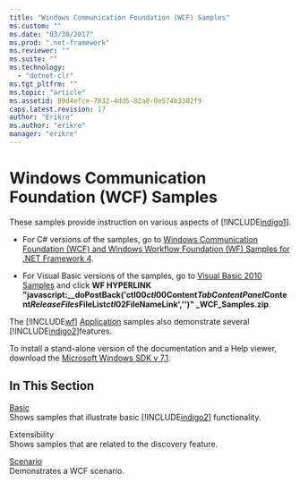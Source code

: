 ```yaml
---
title: "Windows Communication Foundation (WCF) Samples"
ms.custom: ""
ms.date: "03/30/2017"
ms.prod: ".net-framework"
ms.reviewer: ""
ms.suite: ""
ms.technology: 
  - "dotnet-clr"
ms.tgt_pltfrm: ""
ms.topic: "article"
ms.assetid: 89d4efce-7832-4dd5-82a8-0e574b3302f9
caps.latest.revision: 17
author: "Erikre"
ms.author: "erikre"
manager: "erikre"
---
```

# Windows Communication Foundation (WCF) Samples
These samples provide instruction on various aspects of [!INCLUDE[indigo1](../../../../includes/indigo1-md.md)].  
  
-   For C# versions of the samples, go to [Windows Communication Foundation (WCF) and Windows Workflow Foundation (WF) Samples for .NET Framework 4](http://go.microsoft.com/fwlink/?LinkId=150780).  
  
-   For Visual Basic versions of the samples, go to [Visual Basic 2010 Samples](http://go.microsoft.com/fwlink/?LinkID=193373) and click **WF HYPERLINK "javascript:__doPostBack('ctl00$ctl00$Content$TabContentPanel$Content$ReleaseFiles$FileList$ctl02$FileNameLink','')" _WCF_Samples.zip**.  
  
 The [!INCLUDE[wf](../../../../includes/wf-md.md)] [Application](../../../../docs/framework/windows-workflow-foundation/samples/application.md) samples also demonstrate several [!INCLUDE[indigo2](../../../../includes/indigo2-md.md)]features.  
  
 To install a stand-alone version of the documentation and a Help viewer, download the [Microsoft Windows SDK v 7.1](http://go.microsoft.com/fwlink/?LinkID=194146).  
  
## In This Section  
 [Basic](../../../../docs/framework/wcf/samples/basic.md)  
 Shows samples that illustrate basic [!INCLUDE[indigo2](../../../../includes/indigo2-md.md)] functionality.  
  
 Extensibility  
 Shows samples that are related to the discovery feature.  
  
 [Scenario](../../../../docs/framework/wcf/samples/scenario.md)  
 Demonstrates a WCF scenario.
